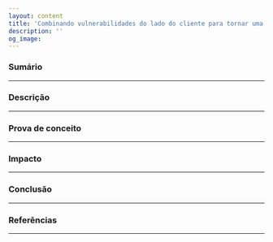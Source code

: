 ```yaml
---
layout: content
title: 'Combinando vulnerabilidades do lado do cliente para tornar uma aplicação indisponível'
description: ''
og_image: 
---
```


### Sumário


---

### Descrição


---

### Prova de conceito


---

### Impacto


---

### Conclusão


---

### Referências


---